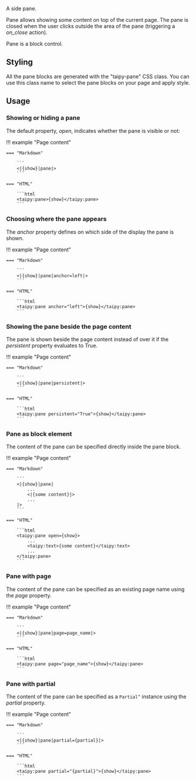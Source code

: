 A side pane.

Pane allows showing some content on top of the current page.
The pane is closed when the user clicks outside the area of the pane (triggering a _on_close_ action).

Pane is a block control.

## Styling

All the pane blocks are generated with the "taipy-pane" CSS class. You can use this class
name to select the pane blocks on your page and apply style.

## Usage

### Showing or hiding a pane

The default property, _open_, indicates whether the pane is visible or not:

!!! example "Page content"

    === "Markdown"

        ```
        <|{show}|pane|>
        ```
  
    === "HTML"

        ```html
        <taipy:pane>{show}</taipy:pane>
        ```

### Choosing where the pane appears

The _anchor_ property defines on which side of the display the pane is shown.

!!! example "Page content"

    === "Markdown"

        ```
        <|{show}|pane|anchor=left|>
        ```
  
    === "HTML"

        ```html
        <taipy:pane anchor="left">{show}</taipy:pane>
        ```

### Showing the pane beside the page content

The pane is shown beside the page content instead of over it if the _persistent_ property evaluates to True.

!!! example "Page content"

    === "Markdown"

        ```
        <|{show}|pane|persistent|>
        ```
  
    === "HTML"

        ```html
        <taipy:pane persistent="True">{show}</taipy:pane>
        ```

### Pane as block element

The content of the pane can be specified directly inside the pane block.

!!! example "Page content"

    === "Markdown"

        ```
        <|{show}|pane|
            ...
            <|{some content}|>
            ...
        |>
        ```
  
    === "HTML"

        ```html
        <taipy:pane open={show}>
            ...
            <taipy:text>{some content}</taipy:text>
            ...
        </taipy:pane>
        ```

### Pane with page

The content of the pane can be specified as an existing page name using the _page_ property.

!!! example "Page content"

    === "Markdown"

        ```
        <|{show}|pane|page=page_name|>
        ```
  
    === "HTML"

        ```html
        <taipy:pane page="page_name">{show}</taipy:pane>
        ```

### Pane with partial

The content of the pane can be specified as a `Partial^` instance using the _partial_ property.

!!! example "Page content"

    === "Markdown"

        ```
        <|{show}|pane|partial={partial}|>
        ```
  
    === "HTML"

        ```html
        <taipy:pane partial="{partial}">{show}</taipy:pane>
        ```
